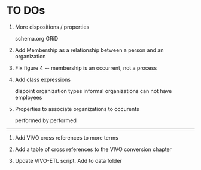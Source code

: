 # TO DOs
    
1.  More dispositions / properties
  
     schema.org
     GRiD
     
1. Add Membership as a relationship between a person and an organization

1. Fix figure 4 -- membership is an occurrent, not a process
   
1. Add class expressions

    dispoint organization types
    informal organizations can not have employees

1. Properties to associate organizations to occurents

    performed by
    performed

---

1.  Add VIVO cross references to more terms

1.  Add a table of cross references to the VIVO conversion chapter

1.  Update VIVO-ETL script.   Add to data folder

    
    
